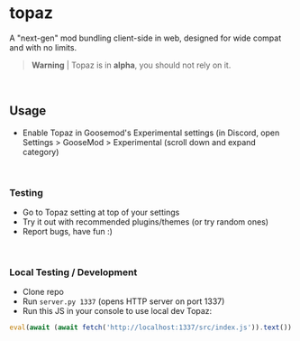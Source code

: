 # topaz
A "next-gen" mod bundling client-side in web, designed for wide compat and with no limits.

> **Warning** |
> Topaz is in **alpha**, you should not rely on it.

<br>

## Usage
- Enable Topaz in Goosemod's Experimental settings (in Discord, open Settings > GooseMod > Experimental (scroll down and expand category)

<br>

### Testing

- Go to Topaz setting at top of your settings
- Try it out with recommended plugins/themes (or try random ones)
- Report bugs, have fun :)

<br>

### Local Testing / Development
- Clone repo
- Run `server.py 1337` (opens HTTP server on port 1337)
- Run this JS in your console to use local dev Topaz:
```js
eval(await (await fetch('http://localhost:1337/src/index.js')).text())
```